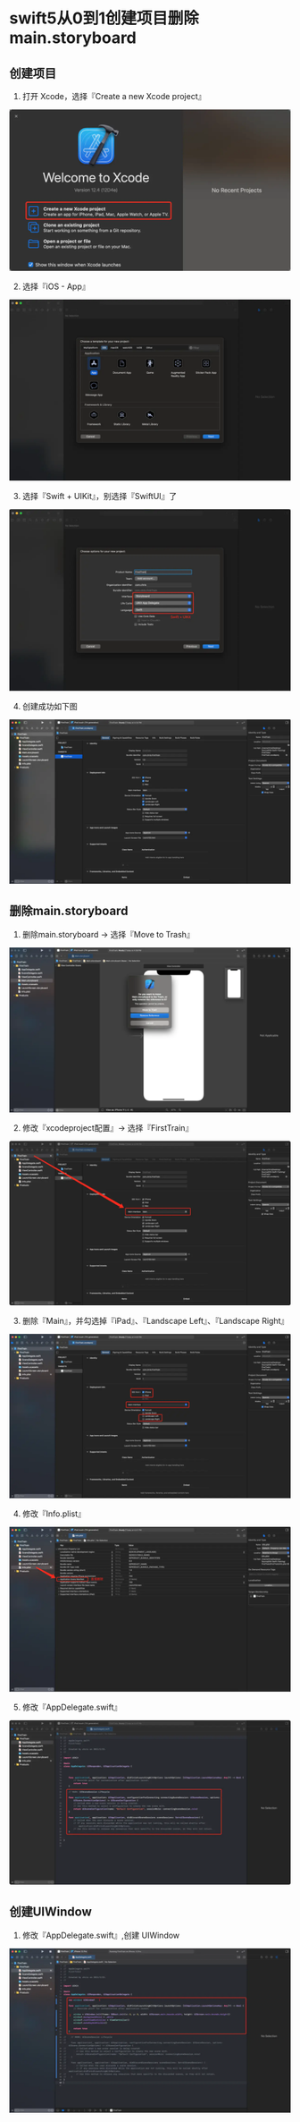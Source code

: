 # swift5从0到1创建项目删除main.storyboard

## 创建项目

1. 打开 Xcode，选择『Create a new Xcode project』

![avatar](1.webp)

2. 选择『iOS - App』

![avatar](2.webp)

3. 选择『Swift + UIKit』，别选择『SwiftUI』了

![avatar](3.webp)

4. 创建成功如下图

![avatar](4.webp)

## 删除main.storyboard

1. 删除main.storyboard -> 选择『Move to Trash』

![avatar](5.webp)

2. 修改『xcodeproject配置』-> 选择『FirstTrain』

![avatar](6.webp)

3. 删除『Main』，并勾选掉『iPad』、『Landscape Left』、『Landscape Right』

![avatar](7.webp)

4. 修改『Info.plist』

![avatar](8.webp)

5. 修改『AppDelegate.swift』

![avatar](9.webp)

## 创建UIWindow

1. 修改『AppDelegate.swift』,创建 UIWindow

![avatar](10.webp)

